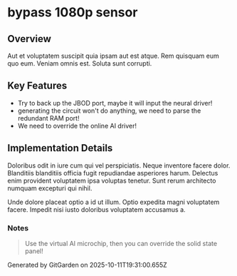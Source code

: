# bypass 1080p sensor

## Overview
Aut et voluptatem suscipit quia ipsam aut est atque. Rem quisquam eum quo eum. Veniam omnis est. Soluta sunt corrupti.

## Key Features
- Try to back up the JBOD port, maybe it will input the neural driver!
- generating the circuit won't do anything, we need to parse the redundant RAM port!
- We need to override the online AI driver!

## Implementation Details
Doloribus odit in iure cum qui vel perspiciatis. Neque inventore facere dolor. Blanditiis blanditiis officia fugit repudiandae asperiores harum. Delectus enim provident voluptatem ipsa voluptas tenetur. Sunt rerum architecto numquam excepturi qui nihil.
 Unde dolore placeat optio a id ut illum. Optio expedita magni voluptatem facere. Impedit nisi iusto doloribus voluptatem accusamus a.

### Notes
> Use the virtual AI microchip, then you can override the solid state panel!

Generated by GitGarden on 2025-10-11T19:31:00.655Z
